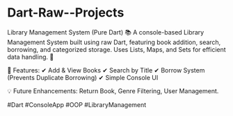 # Dart-Raw--Projects
Library Management System (Pure Dart) 📚
A console-based Library Management System built using raw Dart, featuring book addition, search, borrowing, and categorized storage. Uses Lists, Maps, and Sets for efficient data handling. 🚀

🔹 Features:
✔ Add & View Books
✔ Search by Title
✔ Borrow System (Prevents Duplicate Borrowing)
✔ Simple Console UI

💡 Future Enhancements: Return Book, Genre Filtering, User Management.

#Dart #ConsoleApp #OOP #LibraryManagement
